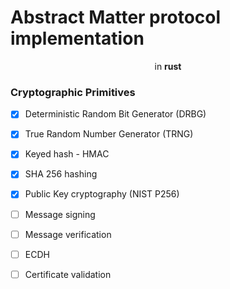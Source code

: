 # Abstract Matter protocol implementation
<div style="text-align: center">in <b>rust</b></div>

### Cryptographic Primitives
- [x] Deterministic Random Bit Generator (DRBG)
- [x] True Random Number Generator (TRNG)
- [x] Keyed hash - HMAC
- [x] SHA 256 hashing
- [x] Public Key cryptography (NIST P256)
- [ ] Message signing
- [ ] Message verification
- [ ] ECDH
- [ ] Certificate validation


